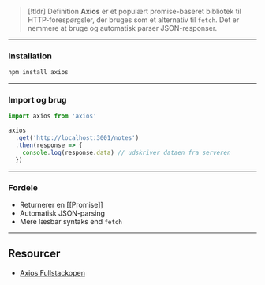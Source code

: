 > [!tldr] Definition
> **Axios** er et populært promise-baseret bibliotek til HTTP-forespørgsler, der bruges som et alternativ til `fetch`. Det er nemmere at bruge og automatisk parser JSON-responser.

---

### Installation

```bash
npm install axios
```

---

### Import og brug

```js
import axios from 'axios'

axios
  .get('http://localhost:3001/notes')
  .then(response => {
    console.log(response.data) // udskriver dataen fra serveren
  })
```

---

### Fordele

- Returnerer en [[Promise]]
- Automatisk JSON-parsing
- Mere læsbar syntaks end `fetch`


---
## Resourcer
- [Axios Fullstackopen](https://fullstackopen.com/en/part2/getting_data_from_server)
